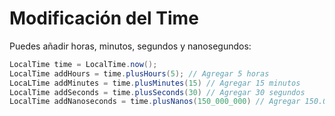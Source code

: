 # Modificación del Time
Puedes añadir horas, minutos, segundos y nanosegundos:
```java
LocalTime time = LocalTime.now();
LocalTime addHours = time.plusHours(5); // Agregar 5 horas
LocaLTime addMinutes = time.plusMinutes(15) // Agregar 15 minutos
LocalTime addSeconds = time.plusSeconds(30) // Agregar 30 segundos
LocalTime addNanoseconds = time.plusNanos(150_000_000) // Agregar 150.000.000ns (150ms)
```